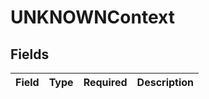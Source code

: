 # UNKNOWNContext


## Fields

| Field       | Type        | Required    | Description |
| ----------- | ----------- | ----------- | ----------- |